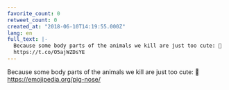 ```yaml
---
favorite_count: 0
retweet_count: 0
created_at: "2018-06-10T14:19:55.000Z"
lang: en
full_text: |-
  Because some body parts of the animals we kill are just too cute: 🐽
  https://t.co/O5ajWZDsYE
---
```


Because some body parts of the animals we kill are just too cute: 🐽
<https://emojipedia.org/pig-nose/>
